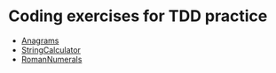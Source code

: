 # Coding exercises for TDD practice

- [Anagrams](src/Anagrams/README.md)
- [StringCalculator](src/StringCalculator/README.md)
- [RomanNumerals](src/RomanNumerals/README.md)